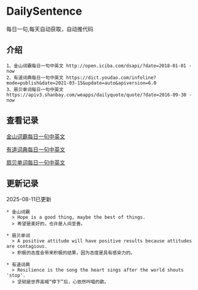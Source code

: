 # DailySentence

每日一句,每天自动获取，自动推代码

## 介绍

```
1、金山词霸每日一句中英文 http://open.iciba.com/dsapi/?date=2018-01-01 - now
2、有道词典每日一句中英文 https://dict.youdao.com/infoline?mode=publish&date=2021-03-15&update=auto&apiversion=6.0
3、扇贝单词每日一句中英文 https://apiv3.shanbay.com/weapps/dailyquote/quote/?date=2016-09-30 - now
```

## 查看记录

[金山词霸每日一句中英文](./data/iciba/)

[有道词典每日一句中英文](./data/youdao/)

[扇贝单词每日一句中英文](./data/shanbay/)

## 更新记录
2025-08-11已更新 
```
* 金山词霸
  > Hope is a good thing, maybe the best of things.
  > 希望是美好的，也许是人间至善。

* 扇贝单词
  > A positive attitude will have positive results because attitudes are contagious.
  > 积极的态度会带来积极的结果，因为态度是具有感染力的。

* 有道词典
  > Resilience is the song the heart sings after the world shouts 'stop'.
  > 坚韧是世界高喊“停下”后，心依然吟唱的歌。

```
